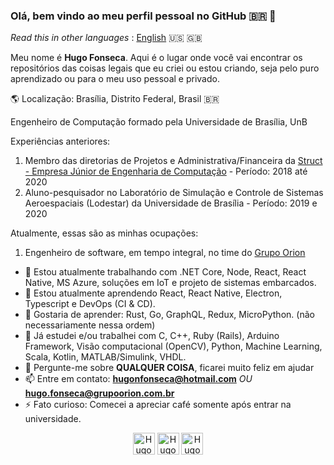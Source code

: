 ### Olá, bem vindo ao meu perfil pessoal no GitHub :brazil: :wave:

_Read this in other languages_ : [English](https://github.com/Hugo-NF/Hugo-NF/blob/master/README_en.md) :us: :uk:

Meu nome é **Hugo Fonseca**. Aqui é o lugar onde você vai encontrar os repositórios das coisas legais que eu criei ou estou criando, seja pelo puro aprendizado ou para o meu uso pessoal e privado.


:earth_americas: Localização: Brasília, Distrito Federal, Brasil :brazil:

Engenheiro de Computação formado pela Universidade de Brasília, UnB

Experiências anteriores:
1. Membro das diretorias de Projetos e Administrativa/Financeira da [Struct - Empresa Júnior de Engenharia de Computação](https://www.linkedin.com/company/struct-ej/) - Período: 2018 até 2020
2. Aluno-pesquisador no Laboratório de Simulação e Controle de Sistemas Aeroespaciais (Lodestar) da Universidade de Brasília - Período: 2019 e 2020

Atualmente, essas são as minhas ocupações:
1. Engenheiro de software, em tempo integral, no time do [Grupo Orion](https://www.linkedin.com/company/grupo-orion/)

- 🔭 Estou atualmente trabalhando com .NET Core, Node, React, React Native, MS Azure, soluções em IoT e projeto de sistemas embarcados.
- 🌱 Estou atualmente aprendendo React, React Native, Electron, Typescript e DevOps (CI & CD).
- :dart: Gostaria de aprender: Rust, Go, GraphQL, Redux, MicroPython. (não necessariamente nessa ordem)
- :paperclip: Já estudei e/ou trabalhei com C, C++, Ruby (Rails), Arduino Framework, Visão computacional (OpenCV), Python, Machine Learning, Scala, Kotlin, MATLAB/Simulink, VHDL.
- 💬 Pergunte-me sobre **QUALQUER COISA**, ficarei muito feliz em ajudar
- 📫 Entre em contato: **hugonfonseca@hotmail.com** _OU_ **hugo.fonseca@grupoorion.com.br**
- ⚡ Fato curioso: Comecei a apreciar café somente após entrar na universidade.

<p align="center">
    <a href="https://www.linkedin.com/in/hugo-fonseca-723a41184/" target="blank"><img align="center" src="https://cdn.jsdelivr.net/npm/simple-icons@3.0.1/icons/linkedin.svg" alt="Hugo-NF" height="35" width="35" /></a>
    <a href="https://www.instagram.com/huggofonseca/" target="blank"><img align="center" src="https://cdn.jsdelivr.net/npm/simple-icons@3.0.1/icons/instagram.svg" alt="Hugo-NF" height="35" width="35" /></a>
    <a href="https://hugo-nf.github.io" target="blank"><img align="center" src="https://cdn.jsdelivr.net/npm/simple-icons@3.0.1/icons/github.svg" alt="Hugo-NF" height="35" width="35" /></a>
</p>
